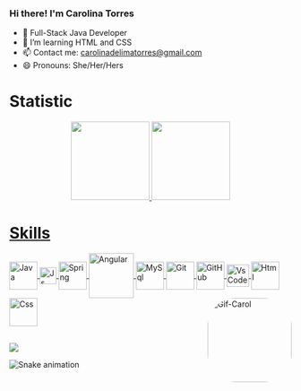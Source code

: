 ### Hi there! I'm Carolina Torres

- 🔭 Full-Stack Java Developer
- 🌱 I’m learning HTML and CSS
- 📫 Contact me: carolinadelimatorres@gmail.com
- 😄 Pronouns: She/Her/Hers

# Statistic
<div align="center">
  <a href="https://github.com/carolinaltorres">
  <img height="140em" src="https://github-readme-stats.vercel.app/api?username=carolinaltorres&show_icons=true&theme=radical&include_all_commits=true&count_private=true"/>
  <img height="140em" src="https://github-readme-stats.vercel.app/api/top-langs/?username=carolinaltorres&layout=compact&langs_count=7&theme=radical"/>
</div>
 
# Skills 
<div> 
  <img align="center" alt="Java" height="50" width="50" src="https://cdn.jsdelivr.net/gh/devicons/devicon/icons/java/java-original-wordmark.svg" /> 
  <img align="center" alt="Js" height="30" width="30" src="https://cdn.jsdelivr.net/gh/devicons/devicon/icons/javascript/javascript-plain.svg" />
  <img align="center" alt="Spring" height="50" width="50" src="https://cdn.jsdelivr.net/gh/devicons/devicon/icons/spring/spring-original-wordmark.svg" />
  <img align="center" alt="Angular" height="80" width="80" src="https://cdn.jsdelivr.net/gh/devicons/devicon/icons/angularjs/angularjs-plain-wordmark.svg" />
  <img align="center" alt="MySql" height="50" width="50" src="https://cdn.jsdelivr.net/gh/devicons/devicon/icons/mysql/mysql-original-wordmark.svg" />
  <img align="center" alt="Git" height="50" width="50" src="https://cdn.jsdelivr.net/gh/devicons/devicon/icons/git/git-plain-wordmark.svg"  />
  <img align="center" alt="GitHub" height="50" width="50" src="https://img.icons8.com/nolan/64/github.png" /> 
  <img align="center" alt="VsCode" height="40" width="40" src="https://cdn.jsdelivr.net/gh/devicons/devicon/icons/vscode/vscode-original-wordmark.svg" /> 
  <img align="center" alt="Html" height="50" width="50" src="https://cdn.jsdelivr.net/gh/devicons/devicon/icons/html5/html5-plain-wordmark.svg" />
  <img align="center" alt="Css" height="50" width="50" src="https://cdn.jsdelivr.net/gh/devicons/devicon/icons/css3/css3-plain-wordmark.svg" />
  <img align="right" alt="Gif-Carol" height="150" style="border-radius:50px;" src="https://cdn.discordapp.com/attachments/953134704687730738/953134734177882233/Webp.net-gifmaker.gif">
</div>  
  
##
  
<div>
    <a href="https://www.linkedin.com/in/carolinadelimatorres/" target="_blank"><img src="https://img.shields.io/badge/-LinkedIn-%230077B5?style=for-the-badge&logo=linkedin&logoColor=white" target="_blank"></a>
</div>  
  
  ![Snake animation](https://github.com/carolinaltorres/carolinaltorres/blob/output/github-contribution-grid-snake.svg)
